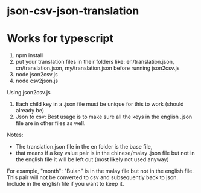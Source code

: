 # json-csv-json-translation
# Works for typescript
1) npm install
2) put your translation files in their folders like: en/translation.json, cn/translation.json, my/translation.json before running json2csv.js
3) node json2csv.js
4) node csv2json.js

Using json2csv.js
1) Each child key in a .json file must be unique for this to work (should already be)
2) Json to csv: Best usage is to make sure all the keys in the english .json file are in other files as well.



Notes: 
- The translation.json file in the en folder is the base file, 
- that means if a key value pair is in the chinese/malay .json file but not in the english file it will be left out (most likely not used anyway)

For example, "month": "Bulan" is in the malay file but not in the english file. This pair will not be converted to csv and subsequently back to json. Include in the english file if you want to keep it. 
